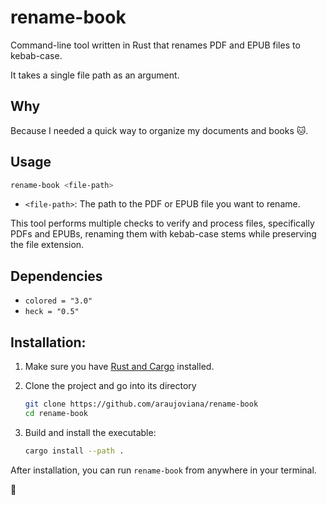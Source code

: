 # rename-book

Command-line tool written in Rust that renames PDF and EPUB files to kebab-case.

It takes a single file path as an argument.

## Why

Because I needed a quick way to organize my documents and books 🐱.

## Usage

```bash
rename-book <file-path>
```

- `<file-path>`:  The path to the PDF or EPUB file you want to rename.

This tool performs multiple checks to verify and process files, specifically PDFs and EPUBs, renaming them with kebab-case stems while preserving the file extension.

## Dependencies

- `colored = "3.0"`
- `heck = "0.5"`

## Installation:

1.  Make sure you have [Rust and Cargo](https://rustup.rs/) installed.
2.  Clone the project and go into its directory

    ``` bash
    git clone https://github.com/araujoviana/rename-book
    cd rename-book
    ```

4.  Build and install the executable:

    ```bash
    cargo install --path .
    ```

After installation, you can run `rename-book` from anywhere in your terminal.

🚀
